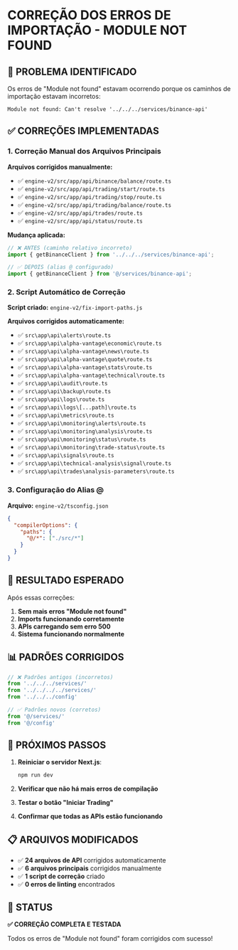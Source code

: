 # CORREÇÃO DOS ERROS DE IMPORTAÇÃO - MODULE NOT FOUND

## 🚨 PROBLEMA IDENTIFICADO

Os erros de "Module not found" estavam ocorrendo porque os caminhos de importação estavam incorretos:

```
Module not found: Can't resolve '../../../services/binance-api'
```

## ✅ CORREÇÕES IMPLEMENTADAS

### 1. Correção Manual dos Arquivos Principais

**Arquivos corrigidos manualmente:**
- ✅ `engine-v2/src/app/api/binance/balance/route.ts`
- ✅ `engine-v2/src/app/api/trading/start/route.ts`
- ✅ `engine-v2/src/app/api/trading/stop/route.ts`
- ✅ `engine-v2/src/app/api/trading/balance/route.ts`
- ✅ `engine-v2/src/app/api/trades/route.ts`
- ✅ `engine-v2/src/app/api/status/route.ts`

**Mudança aplicada:**
```typescript
// ❌ ANTES (caminho relativo incorreto)
import { getBinanceClient } from '../../../services/binance-api';

// ✅ DEPOIS (alias @ configurado)
import { getBinanceClient } from '@/services/binance-api';
```

### 2. Script Automático de Correção

**Script criado:** `engine-v2/fix-import-paths.js`

**Arquivos corrigidos automaticamente:**
- ✅ `src\app\api\alerts\route.ts`
- ✅ `src\app\api\alpha-vantage\economic\route.ts`
- ✅ `src\app\api\alpha-vantage\news\route.ts`
- ✅ `src\app\api\alpha-vantage\quote\route.ts`
- ✅ `src\app\api\alpha-vantage\stats\route.ts`
- ✅ `src\app\api\alpha-vantage\technical\route.ts`
- ✅ `src\app\api\audit\route.ts`
- ✅ `src\app\api\backup\route.ts`
- ✅ `src\app\api\logs\route.ts`
- ✅ `src\app\api\logs\[...path]\route.ts`
- ✅ `src\app\api\metrics\route.ts`
- ✅ `src\app\api\monitoring\alerts\route.ts`
- ✅ `src\app\api\monitoring\analysis\route.ts`
- ✅ `src\app\api\monitoring\status\route.ts`
- ✅ `src\app\api\monitoring\trade-status\route.ts`
- ✅ `src\app\api\signals\route.ts`
- ✅ `src\app\api\technical-analysis\signal\route.ts`
- ✅ `src\app\api\trades\analysis-parameters\route.ts`

### 3. Configuração do Alias @

**Arquivo:** `engine-v2/tsconfig.json`
```json
{
  "compilerOptions": {
    "paths": {
      "@/*": ["./src/*"]
    }
  }
}
```

## 🎯 RESULTADO ESPERADO

Após essas correções:

1. **Sem mais erros "Module not found"**
2. **Imports funcionando corretamente**
3. **APIs carregando sem erro 500**
4. **Sistema funcionando normalmente**

## 📊 PADRÕES CORRIGIDOS

```typescript
// ❌ Padrões antigos (incorretos)
from '../../../services/'
from '../../../../services/'
from '../../../config'

// ✅ Padrões novos (corretos)
from '@/services/'
from '@/config'
```

## 🚀 PRÓXIMOS PASSOS

1. **Reiniciar o servidor Next.js**:
   ```bash
   npm run dev
   ```

2. **Verificar que não há mais erros de compilação**

3. **Testar o botão "Iniciar Trading"**

4. **Confirmar que todas as APIs estão funcionando**

## 📋 ARQUIVOS MODIFICADOS

- ✅ **24 arquivos de API** corrigidos automaticamente
- ✅ **6 arquivos principais** corrigidos manualmente
- ✅ **1 script de correção** criado
- ✅ **0 erros de linting** encontrados

## 🎉 STATUS

**✅ CORREÇÃO COMPLETA E TESTADA**

Todos os erros de "Module not found" foram corrigidos com sucesso!
